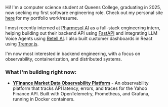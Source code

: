 Hi! I'm a computer science student at Queens College, graduating in 2025, now seeking my first software engineering role. Check out my personal site [here](https://shahjacob.netlify.app/) for my portfolio work/resume.

I most recently interned at [Pharmesol AI](https://www.pharmesol.com/) as a full-stack engineering intern, helping building out their backend API using [FastAPI](https://fastapi.tiangolo.com/) and integrating LLM Voice Agents using [Retell AI](https://www.retellai.com/). I also built customer dashboards in React using [Tremor.js](https://tremor.so/).

I'm now most interested in backend engineering, with a focus on observability, containerization, and distributed systems.

### What I'm building right now:

* [**YFinance Market Data Observability Platform**](https://github.com/shahjacobb/Market-Data-API-Observability-Platform) - An observability platform that tracks API latency, errors, and traces for the Yahoo Finance API. Built with OpenTelemetry, Prometheus, and Grafana, running in Docker containers.
